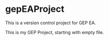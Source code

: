 # gepEAProject
This is a version control project for GEP EA.

This is my GEP Project, starting with empty file.
